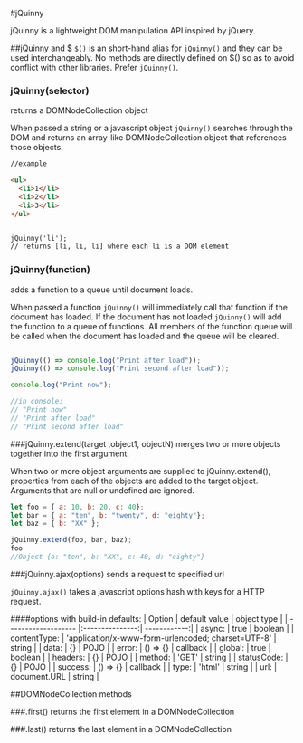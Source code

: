 #jQuinny

jQuinny is a lightweight DOM manipulation API inspired by jQuery.

##jQuinny and $
`$()` is an short-hand alias for `jQuinny()` and they can be used interchangeably. No methods are directly defined on $() so as to avoid conflict with other libraries. Prefer `jQuinny()`.

### jQuinny(selector)
returns a DOMNodeCollection object

When passed a string or a javascript object `jQuinny()` searches through the DOM and returns an array-like DOMNodeCollection object that references those objects.

```html
//example

<ul>
  <li>1</li>
  <li>2</li>
  <li>3</li>
</ul>


jQuinny('li');
// returns [li, li, li] where each li is a DOM element

```
### jQuinny(function)
adds a function to a queue until document loads.

When passed a function `jQuinny()` will immediately call that function if the document has loaded. If the document has not loaded `jQuinny()` will add the function to a queue of functions. All members of the function queue will be called when the document has loaded and the queue will be cleared.

```javascript

jQuinny(() => console.log("Print after load"));
jQuinny(() => console.log("Print second after load"));

console.log("Print now");

//in console:
// "Print now"
// "Print after load"
// "Print second after load"
```

###jQuinny.extend(target ,object1, objectN)
merges two or more objects together into the first argument.

When two or more object arguments are supplied to jQuinny.extend(), properties from each of the objects are added to the target object. Arguments that are null or undefined are ignored.

```javascript
let foo = { a: 10, b: 20, c: 40};
let bar = { a: "ten", b: "twenty", d: "eighty"};
let baz = { b: "XX" };

jQuinny.extend(foo, bar, baz);
foo
//Object {a: "ten", b: "XX", c: 40, d: "eighty"}
```

###jQuinny.ajax(options)
sends a request to specified url

`jQuinny.ajax()` takes a javascript options hash with keys for a HTTP request.

####options with build-in defaults:
| Option              | default value   | object type  |
| ------------------- |:---------------:| ------------:|
| async:              | true            | boolean      |
| contentType:        | 'application/x-www-form-urlencoded; charset=UTF-8'                    | string       |
| data:               | {}              | POJO         |
| error:              | () => {}        | callback     |
| global:             | true            | boolean      |
| headers:            | {}              | POJO         |
| method:             | 'GET'           | string       |
| statusCode:         | {}              | POJO         |
| success:            | () => {}        | callback     |
| type:               | 'html'          | string       |
| url:                | document.URL    | string       |


##DOMNodeCollection methods

###.first()
returns the first element in a DOMNodeCollection

###.last()
returns the last element in a DOMNodeCollection
